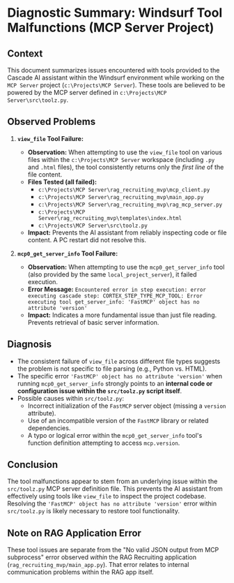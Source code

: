 # Diagnostic Summary: Windsurf Tool Malfunctions (MCP Server Project)

## Context

This document summarizes issues encountered with tools provided to the Cascade AI assistant within the Windsurf environment while working on the `MCP Server` project (`c:\Projects\MCP Server`). These tools are believed to be powered by the MCP server defined in `c:\Projects\MCP Server\src\toolz.py`.

## Observed Problems

1.  **`view_file` Tool Failure:**
    *   **Observation:** When attempting to use the `view_file` tool on various files within the `c:\Projects\MCP Server` workspace (including `.py` and `.html` files), the tool consistently returns only the *first line* of the file content.
    *   **Files Tested (all failed):**
        *   `c:\Projects\MCP Server\rag_recruiting_mvp\mcp_client.py`
        *   `c:\Projects\MCP Server\rag_recruiting_mvp\main_app.py`
        *   `c:\Projects\MCP Server\rag_recruiting_mvp\rag_mcp_server.py`
        *   `c:\Projects\MCP Server\rag_recruiting_mvp\templates\index.html`
        *   `c:\Projects\MCP Server\src\toolz.py`
    *   **Impact:** Prevents the AI assistant from reliably inspecting code or file content. A PC restart did not resolve this.

2.  **`mcp0_get_server_info` Tool Failure:**
    *   **Observation:** When attempting to use the `mcp0_get_server_info` tool (also provided by the same `local_project_server`), it failed execution.
    *   **Error Message:** `Encountered error in step execution: error executing cascade step: CORTEX_STEP_TYPE_MCP_TOOL: Error executing tool get_server_info: 'FastMCP' object has no attribute 'version'`
    *   **Impact:** Indicates a more fundamental issue than just file reading. Prevents retrieval of basic server information.

## Diagnosis

*   The consistent failure of `view_file` across different file types suggests the problem is not specific to file parsing (e.g., Python vs. HTML).
*   The specific error `'FastMCP' object has no attribute 'version'` when running `mcp0_get_server_info` strongly points to an **internal code or configuration issue within the `src/toolz.py` script itself**.
*   Possible causes within `src/toolz.py`:
    *   Incorrect initialization of the `FastMCP` server object (missing a `version` attribute).
    *   Use of an incompatible version of the `FastMCP` library or related dependencies.
    *   A typo or logical error within the `mcp0_get_server_info` tool's function definition attempting to access `mcp.version`.

## Conclusion

The tool malfunctions appear to stem from an underlying issue within the `src/toolz.py` MCP server definition file. This prevents the AI assistant from effectively using tools like `view_file` to inspect the project codebase. Resolving the `'FastMCP' object has no attribute 'version'` error within `src/toolz.py` is likely necessary to restore tool functionality.

## Note on RAG Application Error

These tool issues are separate from the "No valid JSON output from MCP subprocess" error observed *within* the RAG Recruiting application (`rag_recruiting_mvp/main_app.py`). That error relates to internal communication problems within the RAG app itself.

